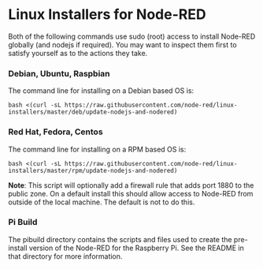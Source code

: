 # Linux Installers for Node-RED

Both of the following commands use sudo (root) access to install Node-RED globally (and nodejs if required). You may want to inspect them first to satisfy yourself as to the actions they take.

### Debian, Ubuntu, Raspbian

The command line for installing on a Debian based OS is:

```
bash <(curl -sL https://raw.githubusercontent.com/node-red/linux-installers/master/deb/update-nodejs-and-nodered)
```

### Red Hat, Fedora, Centos

The command line for installing on a RPM based OS is:

```
bash <(curl -sL https://raw.githubusercontent.com/node-red/linux-installers/master/rpm/update-nodejs-and-nodered)
```

**Note**: This script will optionally add a firewall rule that adds port 1880 to the public zone. On a default install this should allow access to Node-RED from outside of the local machine. The default is not to do this.

### Pi Build

The pibuild directory contains the scripts and files used to create the pre-install version of the Node-RED for the Raspberry Pi. See the README in that directory for more information.
